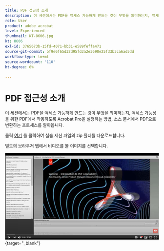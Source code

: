 ```yaml
---
title: PDF 접근성 소개
description: 이 세션에서는 PDF을 액세스 가능하게 만드는 것이 무엇을 의미하는지, 액세스 가능성을 위한 PDF에서 작동하도록 Acrobat Pro을 설정하는 방법, 소스 문서에서 PDF으로 변환하는 프로세스를 알아봅니다
role: User
product: adobe acrobat
level: Experienced
thumbnail: KT-8606.jpg
kt: 8606
exl-id: 3765673b-15fd-4071-bb31-e589feffa471
source-git-commit: bf9e6f65d32d95fd3a2e3690e25f33b3ca6ad5dd
workflow-type: tm+mt
source-wordcount: '110'
ht-degree: 0%

---
```


# PDF 접근성 소개

이 세션에서는 PDF을 액세스 가능하게 만드는 것이 무엇을 의미하는지, 액세스 가능성을 위한 PDF에서 작동하도록 Acrobat Pro을 설정하는 방법, 소스 문서에서 PDF으로 변환하는 프로세스를 알아봅니다.

클릭 [여기](../assets/accessibilitysession1.zip) 를 클릭하여 실습 세션 파일의 zip 폴더를 다운로드합니다.

별도의 브라우저 탭에서 비디오를 볼 이미지를 선택합니다.

[![세션 1 비디오](../assets/Accessibilitysession1_YT.png)](https://www.youtube.com/embed/DaadHIWHgzU){target=&quot;_blank&quot;}
